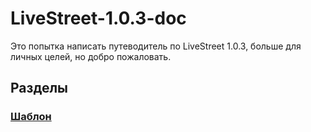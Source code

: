 # LiveStreet-1.0.3-doc
Это попытка написать путеводитель по LiveStreet 1.0.3, больше для личных целей, но добро пожаловать.

## Разделы
### [Шаблон](template/README.md)

